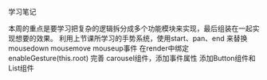 学习笔记

本周的重点是要学习把复杂的逻辑拆分成多个功能模块来实现，最后组装在一起实现想要的效果。
 利用上节课所学习的手势系统，使用start、pan、end 来替换mousedown mousemove mouseup事件
 在render中绑定 enableGesture(this.root)
完善 carousel组件，添加事件属性
添加Button组件和List组件